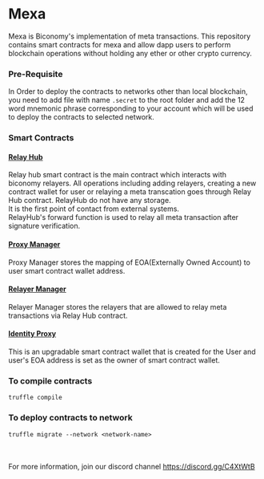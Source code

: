 # Mexa
Mexa is Biconomy's implementation of meta transactions.
This repository contains smart contracts for mexa and allow dapp users to perform blockchain operations without holding any ether or other crypto currency.

<h3>Pre-Requisite</h3>

In Order to deploy the contracts to networks other than local blockchain, you need to add file with name <code>.secret</code> to the root folder and add the 12 word mnemonic phrase corresponding to your account which will be used to deploy the contracts to selected network.

<h3>Smart Contracts</h3>
<h4><a href="https://github.com/bcnmy/mexa/blob/master/contracts/RelayHub.sol" target="_blank">Relay Hub</a></h4>
Relay hub smart contract is the main contract which interacts with biconomy relayers. All operations including adding relayers, creating a new contract wallet for user or relaying a meta transcation goes through Relay Hub contract.
RelayHub do not have any storage. <br/>It is the first point of contact from external systems.<br/>
RelayHub's forward function is used to relay all meta transaction after signature verification.

<h4><a href="https://github.com/bcnmy/mexa/blob/master/contracts/ProxyManager.sol" target="_blank">Proxy Manager</a></h4>
Proxy Manager stores the mapping of EOA(Externally Owned Account) to user smart contract wallet address.

<h4><a href="https://github.com/bcnmy/mexa/blob/master/contracts/RelayerManager.sol" target="_blank">Relayer Manager</a></h4>
Relayer Manager stores the relayers that are allowed to relay meta transactions via Relay Hub contract.

<h4><a href="https://github.com/bcnmy/mexa/blob/master/contracts/IdentityProxy.sol" target="_blank">Identity Proxy</a></h4>
This is an upgradable smart contract wallet that is created for the User and user's EOA address is set as the owner of smart contract wallet.

<h3>To compile contracts</h3>
  <code>truffle compile</code>

<h3>To deploy contracts to network</h3>
  <code>truffle migrate --network &lt;network-name&gt; </code>
  
<br/><br/>
For more information, join our discord channel https://discord.gg/C4XtWtB 
